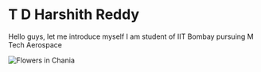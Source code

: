 # T D Harshith Reddy
Hello guys, let me introduce myself
I am student of IIT Bombay pursuing M Tech Aerospace

<img src="https://images.unsplash.com/photo-1457364887197-9150188c107b?ixlib=rb-1.2.1&ixid=MnwxMjA3fDB8MHxwaG90by1wYWdlfHx8fGVufDB8fHx8&auto=format&fit=crop&w=2070&q=80" alt="Flowers in Chania">


